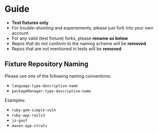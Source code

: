 # Guide

- **Test fixtures only**
- For trouble-shooting and experiements, please just fork into your own account
- For any valid (test fixture) forks, please **rename as below**
- Repos that do not conform to the naming scheme will be **removed**
- Repos that are not mentioned in tests will be **removed**

## Fixture Repository Naming

Please use one of the following naming conventions:

* `language-type-descriptive-name`
* `packageManager-type-descriptive-name`

Examples:

* `ruby-gem-simple-vuln`
* `ruby-app-rails3`
* `js-goof`
* `maven-app-struts`
